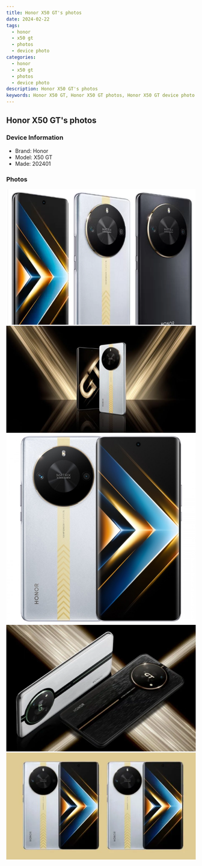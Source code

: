 ```yaml
---
title: Honor X50 GT's photos
date: 2024-02-22
tags: 
  - honor
  - x50 gt
  - photos
  - device photo
categories: 
  - honor
  - x50 gt
  - photos
  - device photo
description: Honor X50 GT's photos
keywords: Honor X50 GT, Honor X50 GT photos, Honor X50 GT device photo
---
```


## Honor X50 GT's photos

### Device Information

- Brand: Honor
- Model: X50 GT
- Made: 202401

### Photos

![/images/best-assets/devices/honor/honor-x50-gt/1.jpg](/images/best-assets/devices/honor/honor-x50-gt/1.jpg)
![/images/best-assets/devices/honor/honor-x50-gt/2.jpg](/images/best-assets/devices/honor/honor-x50-gt/2.jpg)
![/images/best-assets/devices/honor/honor-x50-gt/3.jpg](/images/best-assets/devices/honor/honor-x50-gt/3.jpg)
![/images/best-assets/devices/honor/honor-x50-gt/4.jpg](/images/best-assets/devices/honor/honor-x50-gt/4.jpg)
![/images/best-assets/devices/honor/honor-x50-gt/5.jpg](/images/best-assets/devices/honor/honor-x50-gt/5.jpg)
